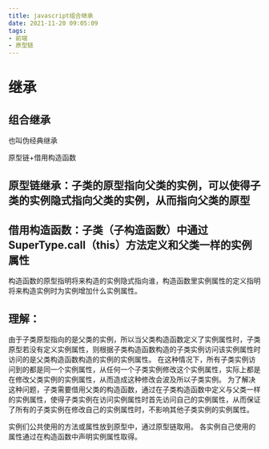 ```yaml
---
title: javascript组合继承
date: 2021-11-20 09:05:09
tags:
- 前端
- 原型链
---
```

# 继承

## 组合继承

也叫伪经典继承

原型链+借用构造函数

## 原型链继承：子类的原型指向父类的实例，可以使得子类的实例隐式指向父类的实例，从而指向父类的原型

## 借用构造函数：子类（子构造函数）中通过SuperType.call（this）方法定义和父类一样的实例属性

构造函数的原型指明将来构造的实例隐式指向谁，构造函数里实例属性的定义指明将来构造实例时为实例增加什么实例属性。

## 理解：

由于子类原型指向的是父类的实例，所以当父类构造函数定义了实例属性时，子类原型若没有定义实例属性，则根据子类构造函数构造的子类实例访问该实例属性时访问的是父类构造函数构造的实例的实例属性。
在这种情况下，所有子类实例访问到的都是同一个实例属性，从任何一个子类实例修改这个实例属性，实际上都是在修改父类实例的实例属性，从而造成这种修改会波及所以子类实例。
为了解决这种问题，子类需要借用父类的构造函数，通过在子类构造函数中定义与父类一样的实例属性，使得子类实例在访问实例属性时首先访问自己的实例属性，从而保证了所有的子类实例在修改自己的实例属性时，不影响其他子类实例的实例属性。

实例们公共使用的方法或属性放到原型中，通过原型链取用。
各实例自己使用的属性通过在构造函数中声明实例属性取得。